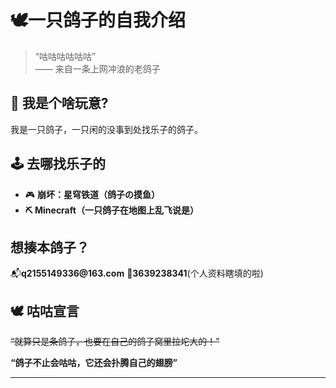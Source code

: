 # 🕊一只鸽子的自我介绍 

> “咕咕咕咕咕咕”  
> —— 来自一条上网冲浪的老鸽子

## 👦 我是个啥玩意?

我是一只鸽子，一只闲的没事到处找乐子的鸽子。

## 🕹️ 去哪找乐子的

- 🎮 **崩坏：星穹铁道（鸽子の摸鱼）**
- **⛏️ Minecraft（一只鸽子在地图上乱飞说是）**

## 想揍本鸽子？

📬**q2155149336&#64;163.com**
🐧**3639238341**(个人资料瞎填的啦)
## 🕊 咕咕宣言

~~“就算只是条鸽子，也要在自己的鸽子窝里拉坨大的！”~~

**“鸽子不止会咕咕，它还会扑腾自己的翅膀”**

---
